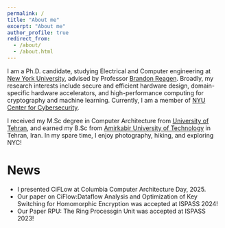 ```yaml
---
permalink: /
title: "About me"
excerpt: "About me"
author_profile: true
redirect_from: 
  - /about/
  - /about.html
---
```


I am a Ph.D. candidate, studying Electrical and Computer engineering at [New York University](https://engineering.nyu.edu), advised by Professor [Brandon Reagen](https://engineering.nyu.edu/faculty/brandon-reagen). Broadly, my research interests include secure and efficient hardware design, domain-specific hardware accelerators, and high-performance computing for cryptography and machine learning. Currently, I am a member of [NYU Center for Cybersecurity](https://cyber.nyu.edu).

I received my M.Sc degree in Computer Architecture from [University of Tehran](https://ut.ac.ir/en), and earned my B.Sc from [Amirkabir University of Technology](https://ce.aut.ac.ir) in Tehran, Iran. In my spare time, I enjoy photography, hiking, and exploring NYC!
         

News
======
* I presented CiFLow at Columbia Computer Architecture Day, 2025.
* Our paper on CiFlow:Dataflow Analysis and Optimization of Key Switching for Homomorphic Encryption was accepted at ISPASS 2024!
* Our Paper RPU: The Ring Processgin Unit was accepted at ISPASS 2023!
  
